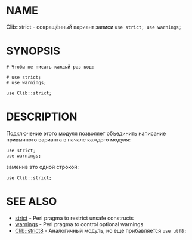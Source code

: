 # NAME

Clib::strict - сокращённый вариант записи `use strict; use warnings;`

# SYNOPSIS

    # Чтобы не писать каждый раз код:

    # use strict;
    # use warnings;
    
    use Clib::strict;

# DESCRIPTION

Подключение этого модуля позволяет объединить написание привычного варианта в начале каждого модуля:

    use strict;
    use warnings;

заменив это одной строкой:

    use Clib::strict;

# SEE ALSO

- [strict](https://metacpan.org/pod/strict) - Perl pragma to restrict unsafe constructs
- [warnings](https://metacpan.org/pod/warnings) - Perl pragma to control optional warnings
- [Clib::strict8](https://metacpan.org/pod/Clib%3A%3Astrict8) - Аналогичный модуль, но ещё прибавляется `use utf8;`
